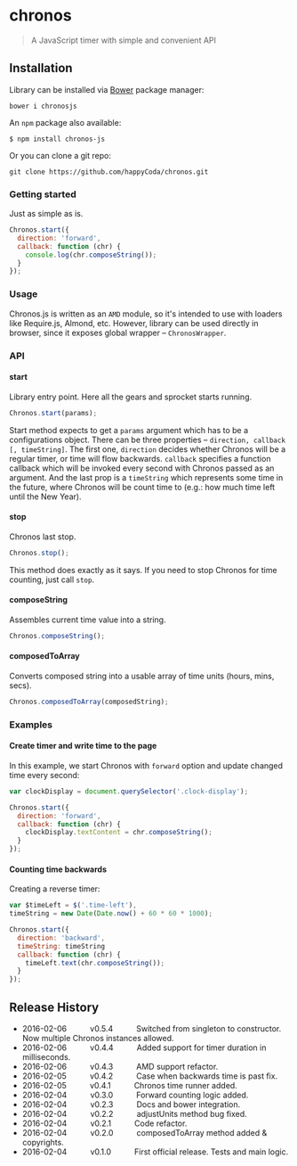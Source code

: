 # chronos
> A JavaScript timer with simple and convenient API

## Installation
Library can be installed via [Bower](http://bower.io/) package manager:

```shell
bower i chronosjs
```

An `npm` package also available:

```shell
$ npm install chronos-js
```

Or you can clone a git repo:

```shell
git clone https://github.com/happyCoda/chronos.git
```

### Getting started
Just as simple as is.

```js
Chronos.start({
  direction: 'forward',
  callback: function (chr) {
    console.log(chr.composeString());
  }
});
```

### Usage

Chronos.js is written as an `AMD` module, so it's intended to use with loaders like Require.js, Almond, etc. However, library can be used directly in browser, since it exposes global wrapper – `ChronosWrapper`.


### API

#### start

Library entry point. Here all the gears and sprocket starts running.

```js
Chronos.start(params);
```

Start method expects to get a `params` argument which has to be a configurations object. There can be three properties – `direction, callback [, timeString]`. The first one, `direction` decides whether Chronos will be a regular timer, or time will flow backwards. `callback` specifies a function callback which will be invoked every second with Chronos passed as an argument. And the last prop is a `timeString` which represents some time in the future, where Chronos will be count time to (e.g.: how much time left until the New Year).

#### stop

Chronos last stop.

```js
Chronos.stop();
```

This method does exactly as it says. If you need to stop Chronos for time counting, just call `stop`.

#### composeString

Assembles current time value into a string.

```js
Chronos.composeString();
```

#### composedToArray

Converts composed string into a usable array of time units (hours, mins, secs).

```js
Chronos.composedToArray(composedString);
```

### Examples

#### Create timer and write time to the page

In this example, we start Chronos with `forward` option and update changed time every second:

```js
var clockDisplay = document.querySelector('.clock-display');

Chronos.start({
  direction: 'forward',
  callback: function (chr) {
    clockDisplay.textContent = chr.composeString();
  }
});
```

#### Counting time backwards

Creating a reverse timer:

```js
var $timeLeft = $('.time-left'),
timeString = new Date(Date.now() + 60 * 60 * 1000);

Chronos.start({
  direction: 'backward',
  timeString: timeString
  callback: function (chr) {
    timeLeft.text(chr.composeString());
  }
});
```

## Release History
* 2016-02-06   v0.5.4   Switched from singleton to constructor. Now multiple Chronos instances allowed.
* 2016-02-06   v0.4.4   Added support for timer duration in milliseconds.
* 2016-02-06   v0.4.3   AMD support refactor.
* 2016-02-05   v0.4.2   Case when backwards time is past fix.
* 2016-02-05   v0.4.1   Chronos time runner added.
* 2016-02-04   v0.3.0   Forward counting logic added.
* 2016-02-04   v0.2.3   Docs and bower integration.
* 2016-02-04   v0.2.2   adjustUnits method bug fixed.
* 2016-02-04   v0.2.1   Code refactor.
* 2016-02-04   v0.2.0   composedToArray method added & copyrights.
* 2016-02-04   v0.1.0   First official release. Tests and main logic.
